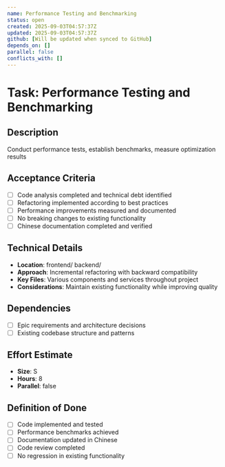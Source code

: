 ```yaml
---
name: Performance Testing and Benchmarking
status: open
created: 2025-09-03T04:57:37Z
updated: 2025-09-03T04:57:37Z
github: [Will be updated when synced to GitHub]
depends_on: []
parallel: false
conflicts_with: []
---
```


# Task: Performance Testing and Benchmarking

## Description
Conduct performance tests, establish benchmarks, measure optimization results

## Acceptance Criteria
- [ ] Code analysis completed and technical debt identified
- [ ] Refactoring implemented according to best practices
- [ ] Performance improvements measured and documented
- [ ] No breaking changes to existing functionality
- [ ] Chinese documentation completed and verified

## Technical Details
- **Location**: frontend/ backend/
- **Approach**: Incremental refactoring with backward compatibility
- **Key Files**: Various components and services throughout project
- **Considerations**: Maintain existing functionality while improving quality

## Dependencies
- [ ] Epic requirements and architecture decisions
- [ ] Existing codebase structure and patterns

## Effort Estimate
- **Size**: S
- **Hours**: 8
- **Parallel**: false

## Definition of Done
- [ ] Code implemented and tested
- [ ] Performance benchmarks achieved
- [ ] Documentation updated in Chinese
- [ ] Code review completed
- [ ] No regression in existing functionality
